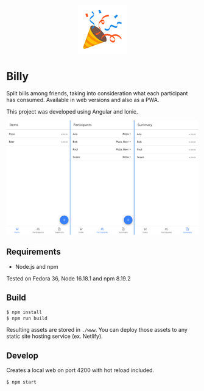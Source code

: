 <p align="center">
    <img height="128" src="src/assets/icons/192.png">
<p>

# Billy

Split bills among friends, taking into consideration what each participant has consumed. Available in web versions and also as a PWA.

This project was developed using Angular and Ionic.

![screenshots](docs/screenshots.png)

## Requirements

- Node.js and npm

Tested on Fedora 36, Node 16.18.1 and npm 8.19.2

## Build

```shell
$ npm install
$ npm run build
```

Resulting assets are stored in `./www`. You can deploy those assets to any static site hosting service (ex. Netlify).

## Develop

Creates a local web on port 4200 with hot reload included.

```shell
$ npm start
```
